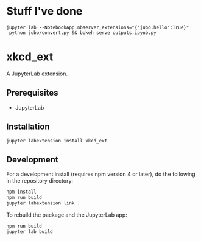 # Stuff I've done 
```pip install gfm
jupyter lab --NotebookApp.nbserver_extensions="{'jubo.hello':True}" 
 python jubo/convert.py && bokeh serve outputs.ipynb.py         
```


# xkcd_ext

A JupyterLab extension.


## Prerequisites

* JupyterLab

## Installation

```bash
jupyter labextension install xkcd_ext
```

## Development

For a development install (requires npm version 4 or later), do the following in the repository directory:

```bash
npm install
npm run build
jupyter labextension link .
```

To rebuild the package and the JupyterLab app:

```bash
npm run build
jupyter lab build
```

